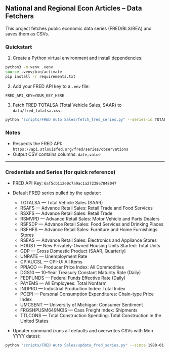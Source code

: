 ## National and Regional Econ Articles – Data Fetchers

This project fetches public economic data series (FRED/BLS/BEA) and saves them as CSVs.

### Quickstart

1. Create a Python virtual environment and install dependencies:

```bash
python3 -m venv .venv
source .venv/bin/activate
pip install -r requirements.txt
```

2. Add your FRED API key to a `.env` file:

```
FRED_API_KEY=YOUR_KEY_HERE
```

3. Fetch FRED TOTALSA (Total Vehicle Sales, SAAR) to `data/fred_totalsa.csv`:

```bash
python "scripts/FRED Auto Sales/fetch_fred_series.py" --series-id TOTALSA --output data/fred_totalsa.csv --start 1980-01-01
```

### Notes
- Respects the FRED API: `https://api.stlouisfed.org/fred/series/observations`
- Output CSV contains columns: `date,value`

---

### Credentials and Series (for quick reference)

- FRED API Key: `6af5cb112e0c7a9ac1a27238e7848047`

- Default FRED series pulled by the updater:
  - TOTALSA — Total Vehicle Sales (SAAR)
  - RSAFS — Advance Retail Sales: Retail Trade and Food Services
  - RSXFS — Advance Retail Sales: Retail Trade
  - RSMVPD — Advance Retail Sales: Motor Vehicle and Parts Dealers
  - RSFSDP — Advance Retail Sales: Food Services and Drinking Places
  - RSFHFS — Advance Retail Sales: Furniture and Home Furnishings Stores
  - RSEAS — Advance Retail Sales: Electronics and Appliance Stores
  - HOUST — New Privately-Owned Housing Units Started: Total Units
  - GDP — Gross Domestic Product (SAAR, Quarterly)
  - UNRATE — Unemployment Rate
  - CPIAUCSL — CPI-U: All Items
  - PPIACO — Producer Price Index: All Commodities
  - DGS10 — 10-Year Treasury Constant Maturity Rate (Daily)
  - FEDFUNDS — Federal Funds Effective Rate (Daily)
  - PAYEMS — All Employees: Total Nonfarm
  - INDPRO — Industrial Production Index: Total Index
  - PCEPI — Personal Consumption Expenditures: Chain-type Price Index
  - UMCSENT — University of Michigan: Consumer Sentiment
  - FRGSHPUSM649NCIS — Cass Freight Index: Shipments
  - TTLCONS — Total Construction Spending: Total Construction in the United States

- Updater command (runs all defaults and overwrites CSVs with Mon YYYY dates):
```bash
python "scripts/FRED Auto Sales/update_fred_series.py" --since 1980-01-01 --api-key 6af5cb112e0c7a9ac1a27238e7848047
```
